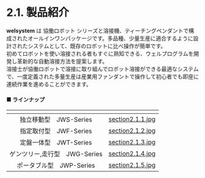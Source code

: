 # 2.1. 製品紹介

**welsystem** は 協働ロボット シリーズと溶接機、ティーチングペンダントで構成されたオールインワンパッケージです。多品種、少量生産に適合するように設計されたシステムとして、既存のロボットに比べ操作が簡単です。\
初めてロボットを使い溶接される者もすぐに熟知できる、ウェルプログラムを開発し革新的な自動溶接方法を提案します。\
溶接士が協働ロボットで溶接に取り組んでロボット溶接ができる最適なシステムで、一度定義された多量生産は産業用ファンダントで操作して初心者でも即座に連続作業を進めることができます。

#### ■ ラインナップ

<table data-view="cards"><thead><tr><th align="center"></th><th data-hidden data-card-cover data-type="files"></th></tr></thead><tbody><tr><td align="center">独立移動型　JWS-Series</td><td><a href="img/section2.1.1.jpg">section2.1.1.jpg</a></td></tr><tr><td align="center">指定取付型　JWF-Series</td><td><a href="../img/chapter2/section2.1.2.jpg">section2.1.2.jpg</a></td></tr><tr><td align="center">定盤一体型　JWT-Series</td><td><a href="../img/chapter2/section2.1.3.jpg">section2.1.3.jpg</a></td></tr><tr><td align="center">ゲンツリー,走行型　JWG-Series</td><td><a href="../img/chapter2/section2.1.4.jpg">section2.1.4.jpg</a></td></tr><tr><td align="center">ポータブル型　JWP-Series</td><td><a href="../img/chapter2/section2.1.5.jpg">section2.1.5.jpg</a></td></tr></tbody></table>
